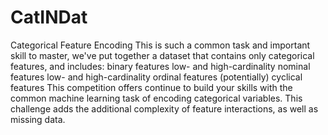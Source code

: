 # CatINDat
Categorical Feature Encoding
This is such a common task and important skill to master, we've put together a dataset that contains only categorical features, and includes:
binary features
low- and high-cardinality nominal features
low- and high-cardinality ordinal features
(potentially) cyclical features
This competition offers continue to build your skills with the common machine learning task of encoding categorical variables. This challenge adds the additional complexity of feature interactions, as well as missing data.

